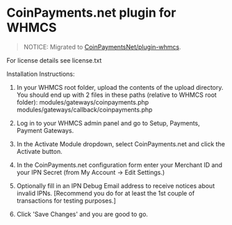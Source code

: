 # CoinPayments.net plugin for WHMCS

> NOTICE: Migrated to [CoinPaymentsNet/plugin-whmcs](https://github.com/CoinPaymentsNet/plugin-whmcs).

For license details see license.txt

Installation Instructions:
1. In your WHMCS root folder, upload the contents of the upload directory. You should end up with 2 files in these paths (relative to WHMCS root folder):
	modules/gateways/coinpayments.php
	modules/gateways/callback/coinpayments.php

2. Log in to your WHMCS admin panel and go to Setup, Payments, Payment Gateways.

3. In the Activate Module dropdown, select CoinPayments.net and click the Activate button.
		
4. In the CoinPayments.net configuration form enter your Merchant ID and your IPN Secret (from My Account -> Edit Settings.)

5. Optionally fill in an IPN Debug Email address to receive notices about invalid IPNs. [Recommend you do for at least the 1st couple of transactions for testing purposes.]

6. Click 'Save Changes' and you are good to go.
